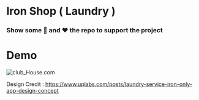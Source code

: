 # Iron Shop ( Laundry )
### Show some 🌟 and ❤️ the repo to support the project
 

 # Demo  
<p>
      <img src="https://github.com/suryadevsingh/clubHouse/blob/master/assets/screenshots/houseClub.gif" alt="club_House.com">
  </p>
  
  Design Credit : https://www.uplabs.com/posts/laundry-service-iron-only-app-design-concept
